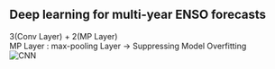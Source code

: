 ## Deep learning for multi-year ENSO forecasts

3(Conv Layer) + 2(MP Layer)  
MP Layer : max-pooling Layer → Suppressing Model Overfitting  
![CNN](‪Image/CNN_forecasts.PNG)
